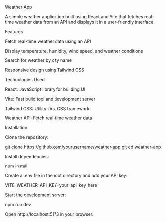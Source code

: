 Weather App

A simple weather application built using React and Vite that fetches real-time weather data from an API and displays it in a user-friendly interface.

Features

Fetch real-time weather data using an API

Display temperature, humidity, wind speed, and weather conditions

Search for weather by city name

Responsive design using Tailwind CSS

Technologies Used

React: JavaScript library for building UI

Vite: Fast build tool and development server

Tailwind CSS: Utility-first CSS framework

Weather API: Fetch real-time weather data

Installation

Clone the repository:

git clone https://github.com/yourusername/weather-app.git
cd weather-app

Install dependencies:

npm install

Create a .env file in the root directory and add your API key:

VITE_WEATHER_API_KEY=your_api_key_here

Start the development server:

npm run dev

Open http://localhost:5173 in your browser.
